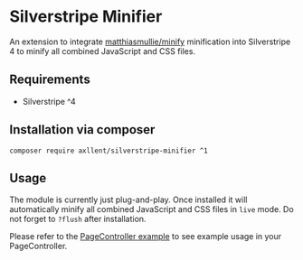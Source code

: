 # Silverstripe Minifier

An extension to integrate [matthiasmullie/minify](https://github.com/matthiasmullie/minify)
minification into Silverstripe 4 to minify all combined JavaScript and CSS files.


## Requirements

- Silverstripe ^4


## Installation via composer

`composer require axllent/silverstripe-minifier ^1`


## Usage

The module is currently just plug-and-play. Once installed it will automatically minify
all combined JavaScript and CSS files in `live` mode. Do not forget to `?flush` after installation.

Please refer to the [PageController example](docs/en/Example.md) to see example usage in
your PageController.
